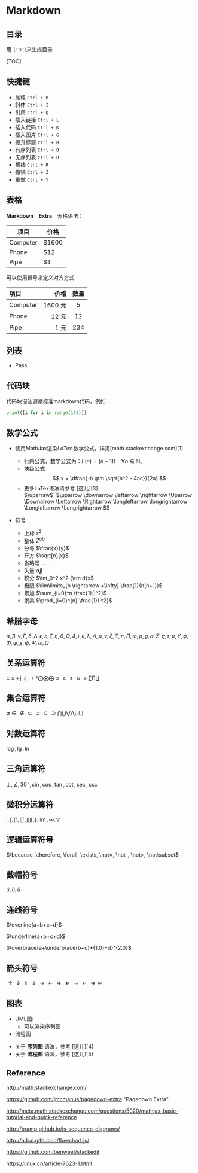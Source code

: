 # Markdown

## 目录

用 `[TOC]`来生成目录

[TOC]

## 快捷键

 - 加粗    `Ctrl + B`
 - 斜体    `Ctrl + I`
 - 引用    `Ctrl + Q`
 - 插入链接    `Ctrl + L`
 - 插入代码    `Ctrl + K`
 - 插入图片    `Ctrl + G`
 - 提升标题    `Ctrl + H`
 - 有序列表    `Ctrl + O`
 - 无序列表    `Ctrl + U`
 - 横线    `Ctrl + R`
 - 撤销    `Ctrl + Z`
 - 重做    `Ctrl + Y`


## 表格

**Markdown　Extra**　表格语法：

项目     | 价格
-------- | ---
Computer | $1600
Phone    | $12
Pipe     | $1

可以使用冒号来定义对齐方式：

| 项目      |    价格 | 数量  |
| :-------- | --------:| :--: |
| Computer  | 1600 元 |  5   |
| Phone     |   12 元 |  12  |
| Pipe      |    1 元 | 234  |

## 列表

+ Pass



## 代码块

代码块语法遵循标准markdown代码，例如：
``` python
print([i for i in range(101)])
```



## 数学公式

+ 使用MathJax渲染*LaTex* 数学公式，详见[math.stackexchange.com][1].
  - 行内公式，数学公式为：$\Gamma(n) = (n-1)!\quad\forall n\in\mathbb N$。
  - 块级公式
  		$$	x = \dfrac{-b \pm \sqrt{b^2 - 4ac}}{2a} $$
  - 更多LaTex语法请参考 [这儿][3].
  	​	
  		$\uparraw$
  	​	$\uparrow \downarrow \leftarrow \rightarrow \Uparrow \Downarrow \Leftarrow \Rightarrow \longleftarrow \longrightarrow \Longleftarrow \Longrightarrow $$

+ 符号
  + 上标 $x^2$
  + 整体 $Z^{ab}$
  + 分号 $\frac{x}{y}$
  + 开方 $\sqrt[n]{x}$
  + 省略号 $\ldots$ $\cdots$
  + 矢量 $\vec{a}$
  + 积分  $\int_0^2 x^2 {\rm d}x$
  + 极限 $\lim\limits_{n \rightarrow +\infty} \frac{1}{n(n+1)}$
  + 累加 $\sum_{i=0}^n \frac{1}{i^2}$
  + 累乘 $\prod_{i=0}^{n} \frac{1}{i^2}$

  

## 希腊字母

$\alpha, \beta, \gamma, \Gamma, \delta, \Delta, \epsilon, \varepsilon, \zeta, \eta, \theta, \Theta , \vartheta, \iota, \kappa, \lambda, \Lambda, \mu, \nu, \xi, \Xi, \pi, \Pi, \varpi, \rho, \varrho, \sigma, \Sigma, \varsigma, \tau, \upsilon, \Upsilon, \phi, \Phi, \varphi, \chi, \psi, \Psi, \omega, \Omega$

## 关系运算符

$\pm \times \div \mid
 \nmid
 \cdot
 \circ
 \ast
 \bigodot
 \bigotimes
 \bigoplus
 \leq
 \geq
 \neq
 \approx
 \equiv
 \sum
 \prod
 \coprod$

## 集合运算符

 $\emptyset
\in
\notin
\subset
\supset
\subseteq
\supseteq
\bigcap
\bigcup
\bigvee
\bigwedge
\biguplus
\bigsqcup$

## 对数运算符

$\log, \lg, \ln$

## 三角运算符

$\bot, \angle, 30^\circ, \sin, \cos, \tan, \cot, \sec, \csc$

## 微积分运算符

$\prime, \int, \iint, \iiint, \iiiint, \oint, \lim, \infty, \nabla$

## 逻辑运算符号

 $\because, \therefore, \forall, \exists, \not=, \not-, \not>, \not\subset$

## 戴帽符号

$\hat{u}, \check{u}, \breve{u}$

## 连线符号

$\overline{a+b+c+d}$

$\underline{a+b+c+d}​$

$\overbrace{a+\underbrace{b+c}*{1.0}+d}^{2.0}$

## 箭头符号

$\uparrow
 \downarrow
 \Uparrow
 \Downarrow
 \rightarrow
 \leftarrow
 \Rightarrow
 \Leftarrow
 \longrightarrow
 \longleftarrow
 \Longrightarrow
 \Longleftarrow$

## 图表

+ UML图:
	+ 可以渲染序列图
+ 流程图
- 关于 **序列图** 语法，参考 [这儿][4]
- 关于 **流程图** 语法，参考 [这儿][5]

## Reference

http://math.stackexchange.com/

https://github.com/jmcmanus/pagedown-extra "Pagedown Extra"

http://meta.math.stackexchange.com/questions/5020/mathjax-basic-tutorial-and-quick-reference

http://bramp.github.io/js-sequence-diagrams/

http://adrai.github.io/flowchart.js/

https://github.com/benweet/stackedit

https://linux.cn/article-7623-1.html


